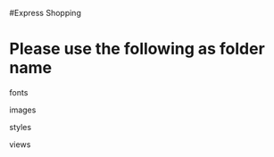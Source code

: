 #Express Shopping

Please use the following as folder name
========================================

fonts

images

styles

views
